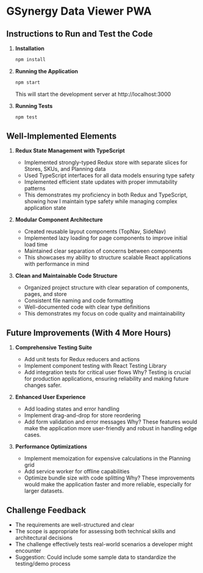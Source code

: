 # GSynergy Data Viewer PWA

## Instructions to Run and Test the Code

1. **Installation**
   ```bash
   npm install
   ```

2. **Running the Application**
   ```bash
   npm start
   ```
   This will start the development server at http://localhost:3000

3. **Running Tests**
   ```bash
   npm test
   ```

## Well-Implemented Elements

1. **Redux State Management with TypeScript**
   - Implemented strongly-typed Redux store with separate slices for Stores, SKUs, and Planning data
   - Used TypeScript interfaces for all data models ensuring type safety
   - Implemented efficient state updates with proper immutability patterns
   - This demonstrates my proficiency in both Redux and TypeScript, showing how I maintain type safety while managing complex application state

2. **Modular Component Architecture**
   - Created reusable layout components (TopNav, SideNav)
   - Implemented lazy loading for page components to improve initial load time
   - Maintained clear separation of concerns between components
   - This showcases my ability to structure scalable React applications with performance in mind

3. **Clean and Maintainable Code Structure**
   - Organized project structure with clear separation of components, pages, and store
   - Consistent file naming and code formatting
   - Well-documented code with clear type definitions
   - This demonstrates my focus on code quality and maintainability

## Future Improvements (With 4 More Hours)

1. **Comprehensive Testing Suite**
   - Add unit tests for Redux reducers and actions
   - Implement component testing with React Testing Library
   - Add integration tests for critical user flows
   Why? Testing is crucial for production applications, ensuring reliability and making future changes safer.

2. **Enhanced User Experience**
   - Add loading states and error handling
   - Implement drag-and-drop for store reordering
   - Add form validation and error messages
   Why? These features would make the application more user-friendly and robust in handling edge cases.

3. **Performance Optimizations**
   - Implement memoization for expensive calculations in the Planning grid
   - Add service worker for offline capabilities
   - Optimize bundle size with code splitting
   Why? These improvements would make the application faster and more reliable, especially for larger datasets.

## Challenge Feedback

- The requirements are well-structured and clear
- The scope is appropriate for assessing both technical skills and architectural decisions
- The challenge effectively tests real-world scenarios a developer might encounter
- Suggestion: Could include some sample data to standardize the testing/demo process
